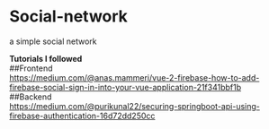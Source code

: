 # Social-network
a simple social network

**Tutorials I followed**   
##Frontend  
https://medium.com/@anas.mammeri/vue-2-firebase-how-to-add-firebase-social-sign-in-into-your-vue-application-21f341bbf1b  
##Backend   
https://medium.com/@purikunal22/securing-springboot-api-using-firebase-authentication-16d72dd250cc
